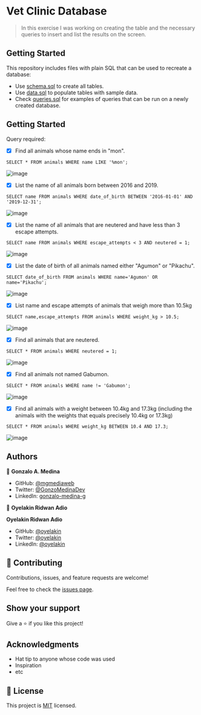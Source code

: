# Vet Clinic Database

> In this exercise I was working on creating the table and the necessary queries to insert and list the results on the screen.

## Getting Started

This repository includes files with plain SQL that can be used to recreate a database:

- Use [schema.sql](./schema.sql) to create all tables.
- Use [data.sql](./data.sql) to populate tables with sample data.
- Check [queries.sql](./queries.sql) for examples of queries that can be run on a newly created database. 

## Getting Started

Query required:

- [x] Find all animals whose name ends in "mon".
```
SELECT * FROM animals WHERE name LIKE '%mon';
```
![image](https://user-images.githubusercontent.com/41912912/183305698-a61455eb-491b-4439-ba3b-a0b02c60d23c.png)


- [x] List the name of all animals born between 2016 and 2019.
```
SELECT name FROM animals WHERE date_of_birth BETWEEN '2016-01-01' AND '2019-12-31';
```
![image](https://user-images.githubusercontent.com/41912912/183305732-9cb9dff0-5bb7-4146-9210-72ae10e61726.png)


- [x] List the name of all animals that are neutered and have less than 3 escape attempts.
```
SELECT name FROM animals WHERE escape_attempts < 3 AND neutered = 1;
```
![image](https://user-images.githubusercontent.com/41912912/183305773-e2cc08a2-e98f-4fcc-a051-4b11d5fbd1ff.png)


- [x] List the date of birth of all animals named either "Agumon" or "Pikachu".
```
SELECT date_of_birth FROM animals WHERE name='Agumon' OR name='Pikachu';
```
![image](https://user-images.githubusercontent.com/41912912/183305898-9df01cf9-88d3-490a-aa34-4b7bf8e1e65d.png)


- [x] List name and escape attempts of animals that weigh more than 10.5kg
```
SELECT name,escape_attempts FROM animals WHERE weight_kg > 10.5;
```
![image](https://user-images.githubusercontent.com/41912912/183305963-28526c51-280e-43bb-b7ab-d23eaf57d320.png)


- [x] Find all animals that are neutered.
```
SELECT * FROM animals WHERE neutered = 1;
```
![image](https://user-images.githubusercontent.com/41912912/183306067-77a5b392-9368-4f2f-aa08-73ef73f4cd82.png)


- [x] Find all animals not named Gabumon.
```
SELECT * FROM animals WHERE name != 'Gabumon';
```
![image](https://user-images.githubusercontent.com/41912912/183306133-a3b19cc1-c582-4c61-a6d8-16ca96070ebc.png)


- [x] Find all animals with a weight between 10.4kg and 17.3kg (including the animals with the weights that equals precisely 10.4kg or 17.3kg)
```
SELECT * FROM animals WHERE weight_kg BETWEEN 10.4 AND 17.3;
```
![image](https://user-images.githubusercontent.com/41912912/183306190-4112db27-e22e-4d81-8bc1-ff1af4e6171b.png)


## Authors

👤 **Gonzalo A. Medina**

- GitHub: [@mgmediaweb](https://github.com/mgmediaweb)
- Twitter: [@GonzoMedinaDev](https://twitter.com/GonzoMedinaDev)
- LinkedIn: [gonzalo-medina-g](https://www.linkedin.com/in/gonzalo-medina-g/)

👤 **Oyelakin Ridwan Adio**

**Oyelakin Ridwan Adio**
- GitHub: [@oyelakin](https://github.com/oyelakinG9)
- Twitter: [@oyelakin](https://twitter.com/OyelakinG1)
- LinkedIn: [@oyelakin](https://www.linkedin.com/in/oyelakin-ridwan-4b4a02b6/)

## 🤝 Contributing

Contributions, issues, and feature requests are welcome!

Feel free to check the [issues page](../../issues/).

## Show your support

Give a ⭐️ if you like this project!

## Acknowledgments

- Hat tip to anyone whose code was used
- Inspiration
- etc

## 📝 License

This project is [MIT](./MIT.md) licensed.
